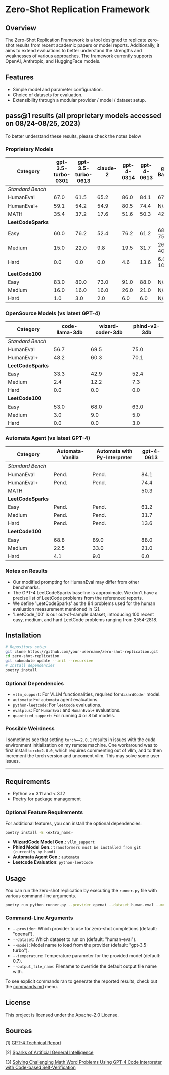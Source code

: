 # Zero-Shot Replication Framework

## Overview

The Zero-Shot Replication Framework is a tool designed to replicate zero-shot results from recent academic papers or model reports. Additionally, it aims to extend evaluations to better understand the strengths and weaknesses of various approaches. The framework currently supports OpenAI, Anthropic, and HuggingFace models.

## Features

- Simple model and parameter configuration.
- Choice of datasets for evaluation.
- Extensibility through a modular provider / model / dataset setup.

## pass@1 results (all proprietary models accessed on 08/24-08/25, 2023)

To better understand these results, please check the notes below

### Proprietary Models

| Category             | gpt-3.5-turbo-0301 | gpt-3.5-turbo-0613 | claude-2 | gpt-4-0314 | gpt-4-0613| gpt-4 Baseline | Sources  |
|----------------------|--------------------|--------------------|----------|------------|-----------|----------------|----------|
| *Standard Bench*     |                    |                    |          |            |           |                |          |
| HumanEval            | 67.0               | 61.5               | 65.2     | 86.0       | 84.1      | 67.0           | [1]      |
| HumanEval+           | 59.1               | 54.2               | 54.9     | 80.5       | 74.4      | N/A            |          |
| MATH                 | 35.4               | 37.2               | 17.6     | 51.6       | 50.3      | 42.2           | [3]      |
| **LeetCodeSparks**   |                    |                    |          |            |           |                | [1,2]    |
| Easy                 | 60.0               | 76.2               | 52.4     | 76.2       | 61.2      | 68.2-75.6      | [1,2]*   |
| Medium               | 15.0               | 22.0               | 9.8      | 19.5       | 31.7      | 26.7-40.0      | [1,2]*   |
| Hard                 | 0.0                | 0.0                | 0.0      | 4.6        | 13.6      | 6.6-10.7       | [1,2]*   |
| **LeetCode100**      |                    |                    |          |            |           |                |          |
| Easy                 | 83.0               | 80.0               | 73.0     | 91.0       | 88.0      | N/A            |          |
| Medium               | 16.0               | 16.0               | 16.0     | 26.0       | 21.0      | N/A            |          |
| Hard                 | 1.0                | 3.0                | 2.0      | 6.0        | 6.0       | N/A            |          |

### OpenSource Models (vs latest GPT-4)

| Category             | code-llama-34b | wizard-coder-34b | phind-v2-34b |
|----------------------|----------------|------------------|--------------|
| *Standard Bench*     |                |                  |              |
| HumanEval            | 56.7           | 69.5             | 75.0         |
| HumanEval+           | 48.2           | 60.3             | 70.1         |
| **LeetCodeSparks**   |                |                  |              |
| Easy                 | 33.3           | 42.9             | 52.4         |
| Medium               | 2.4            | 12.2             | 7.3          |
| Hard                 | 0.0            | 0.0              | 0.0          |
| **LeetCode100**      |                |                  |              |
| Easy                 | 53.0           | 68.0             | 63.0         |
| Medium               | 3.0            | 9.0              | 5.0          |
| Hard                 | 0.0            | 0.0              | 3.0          |

### Automata Agent (vs latest GPT-4)

| Category             | Automata-Vanilla | Automata with Py-Interpreter | gpt-4-0613|
|----------------------|------------------|------------------------------|-----------|
| *Standard Bench*     |                  |                              |           |
| HumanEval            | Pend.            | Pend.                        | 84.1      |
| HumanEval+           | Pend.            | Pend.                        | 74.4      |
| MATH                 |                  |                              | 50.3      |
| **LeetCodeSparks**   |                  |                              |           |
| Easy                 | Pend.            | Pend.                        | 61.2      |
| Medium               | Pend.            | Pend.                        | 31.7      |
| Hard                 | Pend.            | Pend.                        | 13.6      |
| **LeetCode100**      |                  |                              |           |
| Easy                 | 68.8             | 89.0                         | 88.0      |
| Medium               | 22.5             | 33.0                         | 21.0      |
| Hard                 | 4.1              | 9.0                          | 6.0       |

### Notes on Results

- Our modified prompting for HumanEval may differ from other benchmarks.
- The GPT-4 LeetCodeSparks baseline is approximate. We don't have a precise list of LeetCode problems from the referenced reports.
- We define 'LeetCodeSparks' as the 84 problems used for the human evaluation measurement mentioned in [2].
- 'LeetCode_100' is our out-of-sample dataset, introducing 100 recent easy, medium, and hard LeetCode problems ranging from 2554-2818.

## Installation

```bash
# Repository setup
git clone https://github.com/your-username/zero-shot-replication.git
cd zero-shot-replication
git submodule update --init --recursive
# Install dependencies
poetry install
```

### Optional Dependencies

- `vllm_support`: For VLLM functionalities, required for `WizardCoder` model.
- `automata`: For `automata` agent evaluations.
- `python-leetcode`: For `leetcode` evaluations.
- `evalplus`: For `HumanEval` and `HumanEval+` evaluations.
- `quantized_support`: For running 4 or 8 bit models.

### Possible Weirdness

I sometimes see that setting `torch==2.0.1` results in issues with the cuda environment initialization on my remote machine. One workaround was to first install `torch=2.0.0`, which requires commenting out of vllm, and to then increment the torch version and uncoment vllm. This may solve some user issues.

---

## Requirements

- Python >= 3.11 and < 3.12
- Poetry for package management

### Optional Feature Requirements

For additional features, you can install the optional dependencies:

```bash
poetry install -E <extra_name>
```

- **WizardCode Model Gen.**: `vllm_support`
- **Phind Model Gen.**: `transformers must be installed from git (currently by hand)`
- **Automata Agent Gen.**: `automata`
- **Leetcode Evaluation**: `python-leetcode`

## Usage

You can run the zero-shot replication by executing the `runner.py` file with various command-line arguments.

```bash
poetry run python runner.py --provider openai --dataset human-eval --model gpt-4-0613 --temperature 0.7
```

### Command-Line Arguments

- `--provider`: Which provider to use for zero-shot completions (default: "openai").
- `--dataset`: Which dataset to run on (default: "human-eval").
- `--model`: Model name to load from the provider (default: "gpt-3.5-turbo").
- `--temperature`: Temperature parameter for the provided model (default: 0.7).
- `--output_file_name`: Filename to override the default output file name with.

To see explicit commands ran to generate the reported results, check out the [commands.md](commands.md) menu.

## License

This project is licensed under the Apache-2.0 License.

## Sources

[1] [GPT-4 Technical Report](https://arxiv.org/abs/2303.08774)

[2] [Sparks of Artificial General Intelligence](https://arxiv.org/pdf/2303.12712.pdf)

[3] [Solving Challenging Math Word Problems Using GPT-4 Code Interpreter with Code-based Self-Verification](https://paperswithcode.com/paper/solving-challenging-math-word-problems-using)
